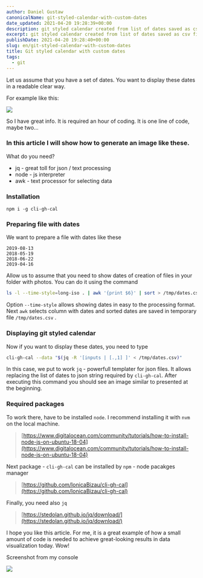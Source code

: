 ```yaml
---
author: Daniel Gustaw
canonicalName: git-styled-calendar-with-custom-dates
date_updated: 2021-04-20 19:28:39+00:00
description: git styled calendar created from list of dates saved as csv file
excerpt: git styled calendar created from list of dates saved as csv file
publishDate: 2021-04-20 19:28:40+00:00
slug: en/git-styled-calendar-with-custom-dates
title: Git styled calendar with custom dates
tags:
  - git
---
```



Let us assume that you have a set of dates. You want to display these dates in a readable clear way.

For example like this:

![](https://ucarecdn.com/121db3d7-7ea4-4dd3-a4bc-9f7195206354/gitcalendar.png)

So I have great info. It is required an hour of coding. It is one line of code, maybe two...

### In this article I will show how to generate an image like these.

What do you need?

* jq - great toll for json / text processing
* node - js interpreter
* awk - text processor for selecting data

### Installation

```
npm i -g cli-gh-cal
```

### Preparing file with dates

We want to prepare a file with dates like these

```csv
2019-08-13
2018-05-19
2018-06-22
2019-04-16
```

Allow us to assume that you need to show dates of creation of files in your folder with photos. You can do it using the command

```bash
ls -l --time-style=long-iso . | awk '{print $6}' | sort > /tmp/dates.csv
```

Option `--time-style` allows showing dates in easy to the processing format. Next `awk` selects column with dates and sorted dates are saved in temporary file `/tmp/dates.csv` .

### Displaying git styled calendar

Now if you want to display these dates, you need to type

```bash
cli-gh-cal --data "$(jq -R '[inputs | [.,1] ]' < /tmp/dates.csv)"
```

In this case, we put to work `jq` - powerfull templater for json files. It allows replacing the list of dates to json string required by `cli-gh-cal`. After executing this command you should see an image similar to presented at the beginning.

### Required packages

To work there, have to be installed `node`. I recommend installing it with `nvm` on the local machine.

> [https://www.digitalocean.com/community/tutorials/how-to-install-node-js-on-ubuntu-18-04](https://www.digitalocean.com/community/tutorials/how-to-install-node-js-on-ubuntu-18-04)

Next package - `cli-gh-cal` can be installed by `npm` - node pacakges manager

> [https://github.com/IonicaBizau/cli-gh-cal](https://github.com/IonicaBizau/cli-gh-cal)

Finally, you need also `jq`

> [https://stedolan.github.io/jq/download/](https://stedolan.github.io/jq/download/)

I hope you like this article. For me, it is a great example of how a small amount of code is needed to achieve great-looking results in data visualization today. Wow!

Screenshot from my console

![](https://ucarecdn.com/24696782-aeaa-4c8d-985c-9fc092980381/-/preview/922x227/)
